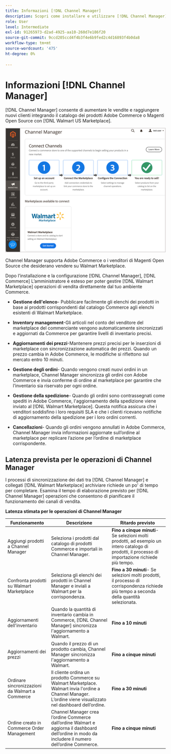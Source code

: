 ```yaml
---
title: Informazioni [!DNL Channel Manager]
description: Scopri come installare e utilizzare [!DNL Channel Manager] per integrare Adobe Commerce e i negozi di Magento Open Source con i mercati di terze parti e creare un canale di vendita per gestire gli elenchi di Marketplace, i prezzi, l’inventario e le vendite direttamente dal tuo amministratore Commerce.
role: User
level: Intermediate
exl-id: 91265973-d2ad-4925-aa10-260d7e186f20
source-git-commit: 9ccd205ccd4f4b3f4e6b9fed2c4d16893f4b0da8
workflow-type: tm+mt
source-wordcount: '475'
ht-degree: 0%

---
```



# Informazioni [!DNL Channel Manager]

[!DNL Channel Manager] consente di aumentare le vendite e raggiungere nuovi clienti integrando il catalogo dei prodotti Adobe Commerce o Magenti Open Source con [!DNL Walmart US Marketplace].

![[!DNL Channel Manager] vista amministratore dell&#39;estensione](assets/channel-manager-home.png)

Channel Manager supporta Adobe Commerce o i venditori di Magenti Open Source che desiderano vendere su Walmart Marketplace.

Dopo l’installazione e la configurazione [!DNL Channel Manager], [!DNL Commerce] L’amministratore è esteso per poter gestire [!DNL Walmart Marketplace] operazioni di vendita direttamente dal tuo ambiente Commerce.

* **Gestione dell&#39;elenco**- Pubblicare facilmente gli elenchi dei prodotti in base ai prodotti corrispondenti dal catalogo Commerce agli elenchi esistenti di Walmart Marketplace.

* **Inventory management**-Gli articoli nel conto del venditore del marketplace del commerciante vengono automaticamente sincronizzati e aggiornati da Commerce per garantire livelli di inventario precisi.

* **Aggiornamenti dei prezzi**-Mantenere prezzi precisi per le inserzioni di marketplace con sincronizzazione automatica dei prezzi. Quando un prezzo cambia in Adobe Commerce, le modifiche si riflettono sul mercato entro 10 minuti.

* **Gestione degli ordini**- Quando vengono creati nuovi ordini in un marketplace, Channel Manager sincronizza gli ordini con Adobe Commerce e invia conferme di ordine al marketplace per garantire che l’inventario sia riservato per ogni ordine.

* **Gestione della spedizione**- Quando gli ordini sono contrassegnati come spediti in Adobe Commerce, l&#39;aggiornamento della spedizione viene inviato al [!DNL Walmart Marketplace]. Questa notifica assicura che i venditori soddisfino i loro requisiti SLA e che i clienti ricevano notifiche di aggiornamento della spedizione per i loro ordini correnti.

* **Cancellazioni**- Quando gli ordini vengono annullati in Adobe Commerce, Channel Manager invia informazioni aggiornate sull’ordine al marketplace per replicare l’azione per l’ordine di marketplace corrispondente.

## Latenza prevista per le operazioni di Channel Manager

I processi di sincronizzazione dei dati tra [!DNL Channel Manager] e collegati [!DNL Walmart Marketplace] archiviare richiede un po&#39; di tempo per completare. Esamina il tempo di elaborazione previsto per [!DNL Channel Manager] operazioni che consentono di pianificare il funzionamento dei canali di vendita.

**Latenza stimata per le operazioni di Channel Manager**

| **Funzionamento** | **Descrizione** | **Ritardo previsto** |
|--------------------------------------------|-----------------------------------------------------------------------------------------------------------------------------------------------|------------------------------------------------------------------------------------------------------------------------------|
| Aggiungi prodotti a Channel Manager | Seleziona i prodotti dal catalogo di prodotti Commerce e importali in Channel Manager. | **Fino a cinque minuti**- Se selezioni molti prodotti, ad esempio un intero catalogo di prodotti, il processo di importazione richiede più tempo. |
| Confronta prodotti su Walmart Marketplace | Seleziona gli elenchi dei prodotti in Channel Manager e inviali a Walmart per la corrispondenza. | **Fino a 30 minuti**- Se selezioni molti prodotti, il processo di corrispondenza richiede più tempo a seconda della quantità selezionata. |
| Aggiornamenti dell&#39;inventario | Quando la quantità di inventario cambia in Commerce, [!DNL Channel Manager] sincronizza l&#39;aggiornamento a Walmart. | **Fino a 10 minuti** |
| Aggiornamenti dei prezzi | Quando il prezzo di un prodotto cambia, Channel Manager sincronizza l&#39;aggiornamento a Walmart. | **Fino a cinque minuti** |
| Ordinare sincronizzazioni da Walmart a Commerce | Il cliente ordina un prodotto Commerce su Walmart Marketplace. Walmart invia l&#39;ordine a Channel Manager. L’ordine viene visualizzato nel dashboard dell’ordine. | **Fino a 30 minuti** |
| Ordine creato in Commerce Order Management | Channel Manager crea l’ordine Commerce dall’ordine Walmart e aggiorna il dashboard dell’ordine in modo da includere il numero dell’ordine Commerce. | **Fino a cinque minuti** |

